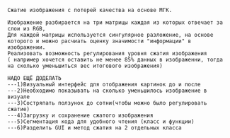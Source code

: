 
    Сжатие изображения с потерей качества на основе МГК.

    Изображение разбирается на три матрицы каждая из которых отвечает за слои из RGB, 
    Для каждой матрицы используется сингулярное разложение, на основе которого и можно расчиать оценку значимости "информации" в изображении. 
    Реализовать возможность регулирования уровня сжатия изображения
    ( например хочется оставить не менее 85% данных в изображенни, тогда на сколько уменьшиться вес итогового изображения)
    
    НАДО ЕЩЁ ДОДЕЛАТЬ
    ---1)Визуальный интерфейс для отображения картинок до и после
    ---2)Необходимо показывать на сколько уменьшилось изображение в визуале
    ---3)Состряпать ползунок до сотни(чтобы можно было регулировать сжатие)
    ---4)Загрузку и сохранение сжатого изображения
    ---5)Сегментация кода для удобного чтения (класс и функции)
    ---6)Разделить GUI и метод сжатия на 2 отдельных класса
    